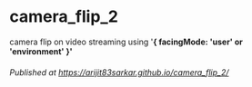 # camera_flip_2
camera flip on video streaming using '<b>{ facingMode: 'user' or 'environment' }<b/>'

###### Published at https://arijit83sarkar.github.io/camera_flip_2/
